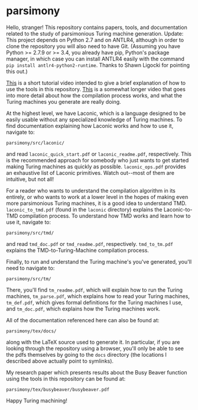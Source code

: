# parsimony

Hello, stranger! This repository contains papers, tools, and documentation related to the study of parsimonious Turing machine generation. Update: This project depends on Python 2.7 and on ANTLR4, although in order to clone the repository you will also need to have Git. (Assuming you have Python >= 2.7.9 or >= 3.4, you already have pip, Python's package manager, in which case you can install ANTLR4 easily with the command ```pip install antlr4-python2-runtime```. Thanks to Shawn Ligocki for pointing this out.)



[This](https://www.youtube.com/watch?v=Rt_SfOkk0YM) is a short tutorial video intended to give a brief explanation of how to use the tools in this repository. [This](https://www.youtube.com/watch?v=QtO8EWwggx4&feature=youtu.be) is a somewhat longer video that goes into more detail about how the compilation process works, and what the Turing machines you generate are really doing.

At the highest level, we have Laconic, which is a language designed to be easily usable without any specialized knowledge of Turing machines. To find documentation explaining how Laconic works and how to use it, navigate to: 

```
parsimony/src/laconic/
```

and read ```laconic_quick_start.pdf``` or ```laconic_readme.pdf```, respectively. This is the recommended approach for somebody who just wants to get started making Turing machines as quickly as possible. ```laconic_ops.pdf``` provides an exhaustive list of Laconic primitives. Watch out--most of them are intuitive, but not all!

For a reader who wants to understand the compilation algorithm in its entirely, or who wants to work at a lower level in the hopes of making even more parsimonious Turing machines, it is a good idea to understand TMD. ```laconic_to_tmd.pdf``` (found in the ```laconic``` directory) explains the Laconic-to-TMD compilation process. To understand how TMD works and learn how to use it, navigate to:

```
parsimony/src/tmd/
```

and read ```tmd_doc.pdf``` or ```tmd_readme.pdf```, respectively. ```tmd_to_tm.pdf``` explains the TMD-to-Turing-Machine compilation process. 

Finally, to run and understand the Turing machine's you've generated, you'll need to navigate to:

```
parsimony/src/tm/
```

There, you'll find ```tm_readme.pdf```, which will explain how to run the Turing machines, ```tm_parse.pdf```, which explains how to read your Turing machines, ```tm_def.pdf```, which gives formal definitions for the Turing machines I use, and ```tm_doc.pdf```, which explains how the Turing machines work.

All of the documentation referenced here can also be found at:

```
parsimony/tex/docs/
```

along with the LaTeX source used to generate it. In particular, if you are looking through the repository using a browser, you'll only be able to see the pdfs themselves by going to the ```docs``` directory (the locations I described above actually point to symlinks).

My research paper which presents results about the Busy Beaver function using the tools in this repository can be found at: 

```
parsimony/tex/busybeaver/busybeaver.pdf
```

Happy Turing machining!